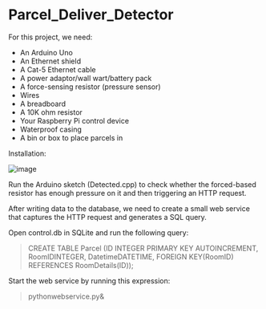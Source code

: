 # Parcel_Deliver_Detector


For this project, we need:
* An Arduino Uno
* An Ethernet shield 
* A Cat-5 Ethernet cable
* A power adaptor/wall wart/battery pack
* A force-sensing resistor (pressure sensor)
* Wires
* A breadboard
* A 10K ohm resistor
* Your Raspberry Pi control device
* Waterproof casing
* A bin or box to place parcels in

Installation:

![image](https://user-images.githubusercontent.com/115898447/196006784-d976a271-189a-41ba-a641-4c0bd0bb8df9.png)



Run the Arduino sketch (Detected.cpp) to check whether the forced-based resistor 
has enough pressure on it and then triggering an HTTP request.


After writing data to the database, we need to create a small web service that captures the HTTP request and generates a SQL query.


Open control.db in SQLite and run the following query:

> CREATE TABLE Parcel (ID INTEGER PRIMARY KEY AUTOINCREMENT, RoomIDINTEGER, 
DatetimeDATETIME, FOREIGN KEY(RoomID) REFERENCES RoomDetails(ID));


Start the web service by running this expression:
> pythonwebservice.py&
